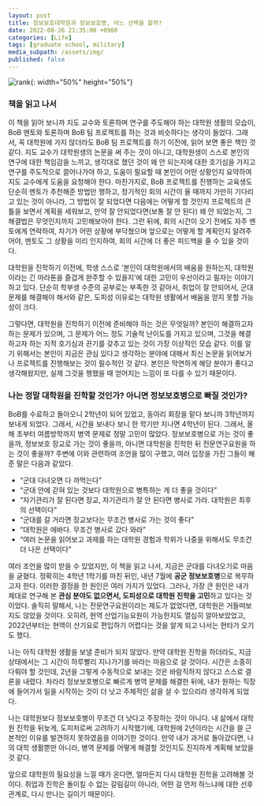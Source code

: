 ```yaml
---
layout: post
title: 정보보호대학원과 정보보호병, 어느 선택을 할까?
date: 2022-08-26 21:35:00 +0900
categories: [Life]
tags: [graduate school, military]
media_subpath: /assets/img/
published: false
---
```


![rank](0826-about-graduate-school/1_book.jpg){: width="50%" height="50%"}

### 책을 읽고 나서

이 책을 읽어 보니까 지도 교수와 토론하며 연구를 주도해야 하는 대학원 생활의 모습이, BoB 멘토와 토론하며 BoB 팀 프로젝트를 하는 것과 비슷하다는 생각이 들었다. 그래서, 꼭 대학원에 가지 않더라도 BoB 팀 프로젝트를 하기 이전에, 읽어 보면 좋은 책인 것 같다. 지도 교수가 대학원생의 논문을 써 주는 것이 아니고, 대학원생이 스스로 본인의 연구에 대한 책임감을 느끼고, 생각대로 했던 것이 왜 안 되는지에 대한 호기심을 가지고 연구를 주도적으로 끌어나가야 하고, 도움이 필요할 때 본인이 어떤 상황인지 요약하여 지도 교수에게 도움을 요청해야 한다. 마찬가지로, BoB 프로젝트를 진행하는 교육생도 단순히 멘토가 추천해준 방법만 행하고, 정기적인 회의 시간이 올 때까지 가만히 기다리고 있는 것이 아니라, 그 방법이 잘 되었다면 다음에는 어떻게 할 것인지 프로젝트의 큰 틀을 보면서 계획을 세워보고, 만약 잘 안되었다면(보통 잘 안 된다) 왜 안 되었는지, 그 해결법은 무엇인지까지 고민해보아야 한다. 그런 뒤에, 회의 시간이 오기 전에도 자주 멘토에게 연락하여, 자기가 어떤 상황에 부닥쳤으며 앞으로는 어떻게 할 계획인지 알려주어야, 멘토도 그 상황을 미리 인지하여, 회의 시간에 더 좋은 피드백을 줄 수 있을 것이다.

대학원을 진학하기 이전에, 학생 스스로 ‘본인이 대학원에서의 배움을 원하는지, 대학원이라는 긴 마라톤을 즐겁게 완주할 수 있을지’에 대한 고민이 우선이라고 필자는 이야기하고 있다. 단순히 학부생 수준의 공부로는 부족한 것 같아서, 취업이 잘 안되어서, 군대 문제를 해결해야 해서와 같은, 도피성 이유로는 대학원 생활에서 배움을 얻지 못할 가능성이 크다.

그렇다면, 대학원을 진학하기 이전에 준비해야 하는 것은 무엇일까? 본인이 해결하고자 하는 문제가 있으며, 그 문제가 어느 정도 기술적 난이도를 가지고 있으며, 그것을 해결하고자 하는 지적 호기심과 끈기를 갖추고 있는 것이 가장 이상적인 모습 같다. 이를 알기 위해서는 본인이 지금은 관심 있다고 생각하는 분야에 대해서 최신 논문을 읽어보거나 프로젝트를 진행해보는 것이 필수적인 것 같다. 본인은 막연하게 해당 분야가 좋다고 생각해왔지만, 실제 그것을 행했을 때 얻어지는 느낌이 또 다를 수 있기 때문이다.

### 나는 정말 대학원을 진학할 것인가? 아니면 정보보호병으로 빠질 것인가?

BoB를 수료하고 돌아오니 2학년이 되어 있었고, 동아리 회장을 맡다 보니까 3학년까지 보내게 되었다. 그래서, 시간을 보내다 보니 한 학기만 지나면 4학년이 된다. 그래서, 올해 초부터 여름방학까지 병역 문제로 정말 고민이 많았다. 정보보호병으로 가는 것이 좋을까, 정보보호 장교로 가는 것이 좋을까, 아니면 대학원을 진학한 뒤 전문연구요원을 하는 것이 좋을까? 주변에 이와 관련하여 조언을 많이 구했고, 여러 입장을 가진 그들이 해준 말은 다음과 같았다.

- “군대 다녀오면 다 까먹는다”
- “군대 안에 갇혀 있는 것보다 대학원으로 병특하는 게 더 좋을 것이다”
- “자기관리가 잘 된다면 장교, 자기관리가 잘 안 된다면 병사로 가라. 대학원은 최후의 선택이다”
- “군대를 갈 거라면 장교보다는 무조건 병사로 가는 것이 좋다”
- “대학원은 에바다. 무조건 병사로 갔다 와라”
- “여러 논문을 읽어보고 과제를 하는 대학원 경험과 학위가 나중을 위해서도 무조건 더 나은 선택이다”

여러 조언을 많이 받을 수 있었지만, 이 책을 읽고 나서, 지금은 군대를 다녀오기로 마음을 굳혔다. 정확히는 4학년 1학기를 마친 뒤인, 내년 7월에 **공군 정보보호병**으로 복무하고자 한다. 이러한 결정을 한 원인은 여러 가지가 있었다. 그러나, 가장 큰 원인은 내가 제대로 연구해 본 **관심 분야도 없으면서, 도피성으로 대학원 진학을 고민**하고 있다는 것이었다. 솔직히 말해서, 나는 전문연구요원이라는 제도가 없었다면, 대학원은 거들떠보지도 않았을 것이다. 오히려, 현역 산업기능요원이 가능한지도 열심히 알아보았었고, 2022년부터는 현역이 산기요로 편입하기 어렵다는 것을 알게 되고 나서는 현타가 오기도 했다.

나는 아직 대학원 생활을 보낼 준비가 되지 않았다. 만약 대학원 진학을 하더라도, 지금 상태에서는 그 시간이 하루빨리 지나가기를 바라는 마음으로 살 것이다. 시간은 소중히 다뤄야 할 것인데, 2년을 그렇게 수동적으로 보내는 것은 바람직하지 않다고 스스로 결론을 내렸다. 차라리 정보보호병으로 빠르게 병역 문제를 해결한 뒤에, 내가 원하는 직장에 들어가서 일을 시작하는 것이 더 낫고 주체적인 삶을 살 수 있으리라 생각하게 되었다.

나는 대학원보다 정보보호병이 무조건 더 낫다고 주장하는 것이 아니다. 내 삶에서 대학원 진학을 뒤늦게, 도피처로써 고려하기 시작했기에, 대학원에 2년이라는 시간을 쓸 근본적인 이유를 발견하지 못하였음을 이야기한 것이다. 만약 내가 과거로 돌아갔다면, 나의 대학 생활뿐만 아니라, 병역 문제를 어떻게 해결할 것인지도 진지하게 계획해 보았을 것 같다.

앞으로 대학원의 필요성을 느낄 때가 온다면, 얼마든지 다시 대학원 진학을 고려해볼 것이다. 취업과 진학은 돌이킬 수 없는 갈림길이 아니라, 어떤 걸 먼저 하느냐에 대한 선후관계로, 다시 만나는 길이기 때문이다.